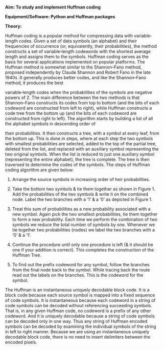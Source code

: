**Aim: To study and implement  Huffman coding**


**Equipment/Software: Python and  Huffman  packages**


**Theory:**

Huffman coding is a popular method for compressing data with variable‐length codes. Given a  set of data symbols (an alphabet) and their frequencies of occurrence (or, equivalently, their  probabilities), the method constructs a set of variable‐length codewords with the shortest average length  and assigns them to the symbols. Huffman coding serves as the basis for several applications implemented on popular platforms. The Huffman method is somewhat similar to the Shannon–Fano method, proposed  independently by Claude Shannon and Robert Fano in the late
1940s .It generally produces better codes, and like the Shannon–Fano method, it produces the best

variable‐length codes when the probabilities of the symbols are negative powers of 2. The main difference between the two methods is that Shannon–Fano constructs its codes from top to bottom (and the bits of each codeword are constructed from left to right), while Huffman constructs a code tree from the bottom up (and the bits of each codeword are constructed from right to left).
The algorithm starts by building a list of all the alphabet symbols in descending order of

their probabilities. It then constructs a tree, with a symbol at every leaf, from the bottom up. This is done in steps, where at each step the two symbols with smallest probabilities are selected, added to the top of the partial tree, deleted from the list, and replaced with an auxiliary symbol representing the two original symbols. When the list is reduced to just one auxiliary symbol (representing the entire alphabet), the tree  is complete. The tree is then traversed to determine the codes of the symbols.
The steps of Huffman coding algorithm are given below:

1. Arrange the source symbols in increasing order of heir probabilities.

2. Take the bottom two symbols & tie them together as shown in Figure 1. Add the probabilities of the two  symbols & write it on the combined node. Label the two branches with a ‘1’ & a ‘0’ as depicted in Figure 1.
3. Treat this sum of probabilities as a new probability associated with a new symbol. Again pick the two smallest probabilities, tie them together to form a new probability. Each time we perform the combination of two symbols we reduce the total number of symbols by one. Whenever we tie
together two probabilities (nodes) we label the two branches with a ‘0’ & a ‘1’.
4. Continue the procedure until only one procedure is left (& it should be one if your addition is correct). This completes the construction of the Huffman Tree.
5. To find out the prefix codeword for any symbol, follow the branches from the final node back to the symbol. While tracing back the route read out the labels on the branches. This is the codeword for the symbol.

The Huffman is an instantaneous uniquely decodable block code. It is a block code because each source symbol is mapped into a fixed sequence of code symbols. It is instantaneous because each codeword in a string of code symbols can be decoded without referencing succeeding symbols. That is, in any  given Huffman code, no codeword is a prefix of  any other codeword. And it is uniquely decodable  because a string of code symbols can be decoded only in one way. Thus any string of Huffman encoded  symbols can be decoded by examining the individual symbols of the string in left to right manner.  Because  we are using an instantaneous uniquely decodable block
code, there is no need to insert delimiters between the encoded pixels.

